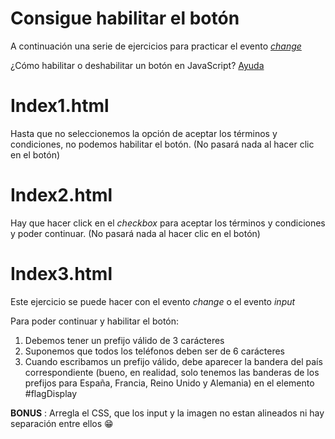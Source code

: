 # Consigue habilitar el botón

A continuación una serie de ejercicios para practicar el evento [_change_](https://www.w3schools.com/jsref/event_onchange.asp)

¿Cómo habilitar o deshabilitar un botón en JavaScript? [Ayuda](https://www.w3schools.com/jsref/prop_pushbutton_disabled.asp)

# Index1.html

Hasta que no seleccionemos la opción de aceptar los términos y condiciones, no podemos habilitar el botón. (No pasará nada al hacer clic en el botón)

# Index2.html

Hay que hacer click en el _checkbox_ para aceptar los términos y condiciones y poder continuar. (No pasará nada al hacer clic en el botón)

# Index3.html

Este ejercicio se puede hacer con el evento _change_ o el evento _input_

Para poder continuar y habilitar el botón:

1. Debemos tener un prefijo válido de 3 carácteres
2. Suponemos que todos los teléfonos deben ser de 6 carácteres
3. Cuando escribamos un prefijo válido, debe aparecer la bandera del país correspondiente (bueno, en realidad, solo tenemos las banderas de los prefijos para España, Francia, Reino Unido y Alemania) en el elemento #flagDisplay

**BONUS** : Arregla el CSS, que los input y la imagen no estan alineados ni hay separación entre ellos 😁